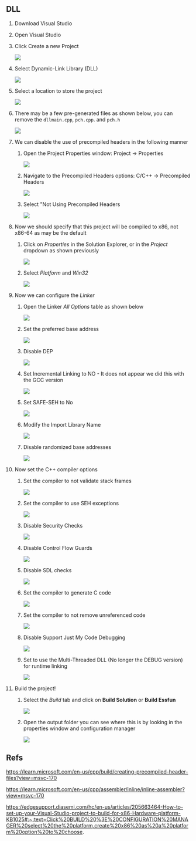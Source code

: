 # 


## DLL
1. Download Visual Studio
2. Open Visual Studio 
3. Click Create a new Project

    <img src="Images/I3.png">

4. Select Dynamic-Link Library (DLL)

    <img src="Images/I4.png">

5. Select a location to store the project

    <img src="Images/I5.png">

6. There may be a few pre-generated files as shown below, you can remove the `dllmain.cpp`, `pch.cpp`. and `pch.h`

    <img src="Images/I6.png">

7. We can disable the use of precompiled headers in the following manner
   1. Open the Project Properties window: Project -> Properties

        <img src="Images/I7.png">

   2. Navigate to the Precompiled Headers options: C/C++ -> Precompiled Headers 

        <img src="Images/I8.png">

   3. Select "Not Using Precompiled Headers

        <img src="Images/I9.png">

8. Now we should specify that this project will be compiled to x86, not x86-64 as may be the default
   1. Click on *Properties* in the Solution Explorer, or in the *Project* dropdown as shown previously

        <img src="Images/I10.png">

   2. Select *Platform* and *Win32*

        <img src="Images/I11.png">

9. Now we can configure the *Linker*
   1.  Open the Linker *All Options* table as shown below

        <img src="Images/I12.png">

   2. Set the preferred base address

        <img src="Images/I13.png">

   3. Disable DEP

        <img src="Images/I14.png">

   4. Set Incremental Linking to NO - It does not appear we did this with the GCC version

        <img src="Images/I15.png">

   5. Set SAFE-SEH to No

        <img src="Images/I16.png">

   6. Modify the Import Library Name

        <img src="Images/I17.png">

   7. Disable randomized base addresses

        <img src="Images/I18.png">

10. Now set the C++ compiler options 
    1. Set the compiler to not validate stack frames 

        <img src="Images/I26.png">

    2. Set the compiler to use SEH exceptions 

        <img src="Images/I19.png">

    3. Disable Security Checks 

        <img src="Images/I20.png">

    4. Disable Control Flow Guards 

        <img src="Images/I21.png">

    5. Disable SDL checks

        <img src="Images/I23.png">

    6.  Set the compiler to generate C code 

        <img src="Images/I22.png">

    7. Set the compiler to not remove unreferenced code

        <img src="Images/I27.png">

    8. Disable Support Just My Code Debugging

        <img src="Images/I28.png">

    9. Set to use the Multi-Threaded DLL (No longer the DEBUG version) for runtime linking 

        <img src="Images/I29.png">

11. Build the project!
    1.  Select the *Build* tab and click on **Build Solution** or **Build Essfun**

        <img src="Images/I24.png">

    2. Open the output folder you can see where this is by looking in the properties window and configuration manager

        <img src="Images/I25.png">




## Refs

https://learn.microsoft.com/en-us/cpp/build/creating-precompiled-header-files?view=msvc-170

https://learn.microsoft.com/en-us/cpp/assembler/inline/inline-assembler?view=msvc-170

https://edgesupport.diasemi.com/hc/en-us/articles/205663464-How-to-set-up-your-Visual-Studio-project-to-build-for-x86-Hardware-platform-KB1025#:~:text=Click%20BUILD%20%3E%20CONFIGURATION%20MANAGER%20select%20the%20platform,create%20x86%20as%20a%20platform%20option%20to%20choose.